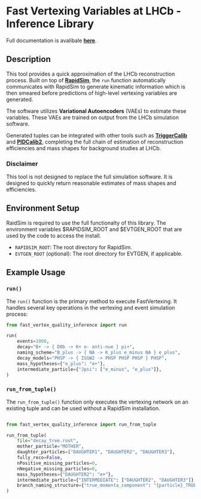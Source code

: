 # Fast Vertexing Variables at LHCb - Inference Library

Full documentation is avalibale [**here**](https://fastvertexing.docs.cern.ch/index.html
).

## Description

This tool provides a quick approximation of the LHCb reconstruction process. Built on top of [**RapidSim**](https://github.com/gcowan/RapidSim), the `run` function automatically communicates with RapidSim to generate kinematic information which is then smeared before predictions of high-level vertexing variables are generated.

The software utilizes **Variational Autoencoders** (VAEs) to estimate these variables. These VAEs are trained on output from the LHCb simulation software.

Generated tuples can be integrated with other tools such as [**TriggerCalib**](https://pypi.org/project/triggercalib/) and [**PIDCalib2**](https://pypi.org/project/pidcalib2/), completing the full chain of estimation of reconstruction efficiencies and mass shapes for background studies at LHCb.

### Disclaimer

This tool is not designed to replace the full simulation software. It is designed to quickly return reasonable estimates of mass shapes and efficiencies.  

## Environment Setup

RaidSim is required to use the full functionalty of this library. The environment variables $RAPIDSIM_ROOT and $EVTGEN_ROOT that are used by the code to access the install. 

- `RAPIDSIM_ROOT`: The root directory for RapidSim.
- `EVTGEN_ROOT` (optional): The root directory for EVTGEN, if applicable.

## Example Usage

### `run()`

The `run()` function is the primary method to execute FastVertexing. It handles several key operations in the vertexing and event simulation process:

```python
from fast_vertex_quality_inference import run

run(
    events=1000,
    decay="B+ -> { D0b -> K+ e- anti-nue } pi+",
    naming_scheme="B_plus -> { NA -> K_plus e_minus NA } e_plus",
    decay_models="PHSP -> { ISGW2 -> PHSP PHSP PHSP } PHSP",
    mass_hypotheses={"e_plus": "e+"},
    intermediate_particle={"Jpsi": ["e_minus", "e_plus"]},
)
```

### `run_from_tuple()`

The `run_from_tuple()` function only executes the vertexing network on an existing tuple and can be used without a RapidSim installation.

```python

from fast_vertex_quality_inference import run_from_tuple

run_from_tuple(
    file="decay_tree.root",
    mother_particle="MOTHER",
    daughter_particles=["DAUGHTER1", "DAUGHTER2", "DAUGHTER3"],
    fully_reco=False,
    nPositive_missing_particles=0,
    nNegative_missing_particles=0,
    mass_hypotheses={"DAUGHTER2": "e+"},
    intermediate_particle={"INTERMEDIATE": ["DAUGHTER2", "DAUGHTER3"]},
    branch_naming_structure={"true_momenta_component": "{particle}_TRUE_P{dim}"},
)
```



